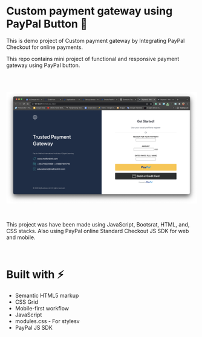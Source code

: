 # Custom payment gateway using PayPal Button 🚀

This is demo project of Custom payment gateway by Integrating PayPal Checkout for online payments.

This repo contains mini project of functional and responsive payment gateway using PayPal button.

</br> 
</br>

![This is an image](https://github.com/Gemechu-Taye/Custom-payment-gateway-using-PayPal/blob/main/Screenshot%202022-03-05%20at%202.57.37%20PM.png)


</br>

This project was have been made using JavaScript, Bootsrat, HTML, and, CSS stacks. Also using PayPal online Standard Checkout
JS SDK for web and mobile.

</br>

# Built with ⚡️
 
- Semantic HTML5 markup
- CSS Grid
- Mobile-first workflow
- JavaScript
- modules.css - For stylesv
- PayPal JS SDK

</br>

